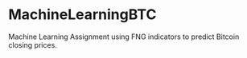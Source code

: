 # MachineLearningBTC
Machine Learning Assignment using FNG indicators to predict Bitcoin closing prices. 
